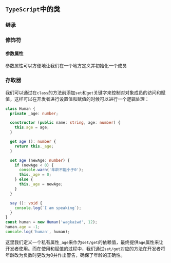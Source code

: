 ## `TypeScript`中的类

### 继承

### 修饰符

#### 参数属性
参数属性可以方便地让我们在一个地方定义并初始化一个成员

### 存取器
我们可以通过在`class`的方法前添加`set`和`get`关键字来控制对对象成员的访问和赋值，这样可以在开发者进行设置值和赋值的时候可以进行一个逻辑处理：  
```typescript
class Human {
  private _age: number;

  constructor (public name: string, age: number) {
    this.age = age;
  }

  get age (): number {
    return this._age;
  }

  set age (newAge: number) {
    if (newAge < 0) {
      console.warn('年龄不能小于0');
      this._age = 0;
    } else {
      this._age = newAge;
    }
  }

  say (): void {
    console.log(`I am speaking`);
  }
}
const human = new Human('wagkaiwd', 12);
human.age = -1;
console.log('human', human);
```
这里我们定义一个私有属性`_age`来作为`set/get`的依赖值，最终提供`age`属性来让开发者使用。而在使用和赋值的过程中，我们通过`set/get`对应的方法在开发者将年龄改为负数时更改为0并作出警告，确保了年龄的正确性。
